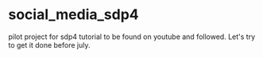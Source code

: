 # social_media_sdp4
pilot project for sdp4
tutorial to be found on youtube and followed. Let's try to get it done before july.
